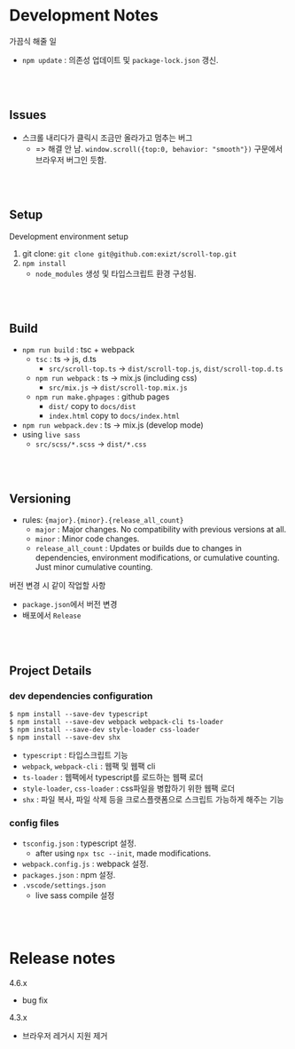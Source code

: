 # Development Notes

가끔식 해줄 일
* `npm update` : 의존성 업데이트 및 `package-lock.json` 갱신.

<br><br>

## Issues
- 스크롤 내리다가 클릭시 조금만 올라가고 멈추는 버그 
    - => 해결 안 남. `window.scroll({top:0, behavior: "smooth"})` 구문에서 브라우저 버그인 듯함.


<br><br>


## Setup
Development environment setup
1. git clone: `git clone git@github.com:exizt/scroll-top.git`
2. `npm install`
    - `node_modules` 생성 및 타입스크립트 환경 구성됨.


<br><br>


## Build
- `npm run build` : tsc + webpack
    - `tsc` : ts -> js, d.ts
        - `src/scroll-top.ts` -> `dist/scroll-top.js`, `dist/scroll-top.d.ts`
    - `npm run webpack` : ts -> mix.js (including css)
        - `src/mix.js` -> `dist/scroll-top.mix.js`
    - `npm run make.ghpages` : github pages
        - `dist/` copy to `docs/dist`
        - `index.html` copy to `docs/index.html`
- `npm run webpack.dev` : ts -> mix.js (develop mode)
- using `live sass`
    - `src/scss/*.scss` -> `dist/*.css`

<br><br>


## Versioning
- rules: `{major}.{minor}.{release_all_count}`
    - `major` : Major changes. No compatibility with previous versions at all.
    - `minor` : Minor code changes.
    - `release_all_count` : Updates or builds due to changes in dependencies, environment modifications, or cumulative counting. Just minor cumulative counting.


버전 변경 시 같이 작업할 사항
- `package.json`에서 버전 변경
- 배포에서 `Release`


<br><br>

## Project Details


### dev dependencies configuration
```shell
$ npm install --save-dev typescript
$ npm install --save-dev webpack webpack-cli ts-loader
$ npm install --save-dev style-loader css-loader
$ npm install --save-dev shx
```
- `typescript` : 타입스크립트 기능
- `webpack`, `webpack-cli` : 웹팩 및 웹팩 cli
- `ts-loader` : 웹팩에서 typescript를 로드하는 웹팩 로더
- `style-loader`, `css-loader` : css파일을 병합하기 위한 웹팩 로더
- `shx` : 파일 복사, 파일 삭제 등을 크로스플랫폼으로 스크립트 가능하게 해주는 기능

### config files
- `tsconfig.json` : typescript 설정.
    - after using `npx tsc --init`, made modifications.
- `webpack.config.js` : webpack 설정.
- `packages.json` : npm 설정.
- `.vscode/settings.json`
    - live sass compile 설정


<br><br>


# Release notes
4.6.x
- bug fix


4.3.x
- 브라우저 레거시 지원 제거

